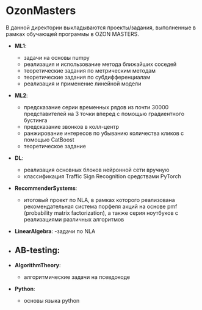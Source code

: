# OzonMasters
В данной директории выкладываются проекты/задания, выполненные в рамках обучающей программы в OZON MASTERS.

- **ML1**: 
  - задачи на основы numpy
  - реализация и использование метода ближайших соседей
  - теоретические задания по метрическим методам
  - теоретические задания по субдифференциалам 
  - реализация и применение линейной модели

- **ML2**: 
  - предсказание серии временных рядов из почти 30000 представителей на 3 точки вперед с помощью градиентного бустинга
  - предсказание звонков в колл-центр
  - ранжирование интересов по убыванию количества кликов с помощью CatBoost
  - теоретическое задание

- **DL**:
  - реализация основных блоков нейронной сети вручную
  - классификация Traffic Sign Recognition средствами PyTorch
 
- **RecommenderSystems**: 
  - итоговый проект по NLA, в рамках которого реализована рекомендательная система порфеля акций на основе pmf (probability matrix factorization), а также серия ноутбуков с реализациями различных алгоритмов

- **LinearAlgebra**: 
  -задачи по NLA
  
- **AB-testing**:
  - 

- **AlgorithmTheory**: 
  - алгоритмические задачи на псевдокоде

- **Python**: 
  - основы языка python

